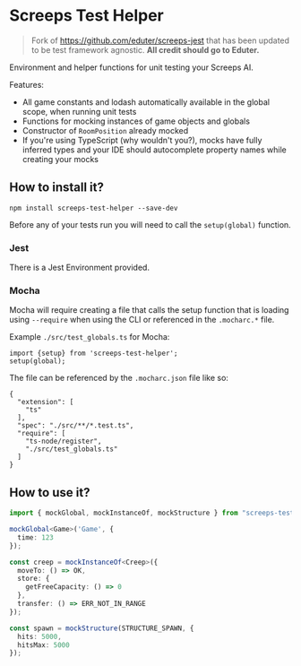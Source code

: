 # Screeps Test Helper

> Fork of https://github.com/eduter/screeps-jest that has been updated to be test framework agnostic. **All credit should go to Eduter.**

Environment and helper functions for unit testing your Screeps AI.

Features:

* All game constants and lodash automatically available in the global scope, when running unit tests
* Functions for mocking instances of game objects and globals
* Constructor of `RoomPosition` already mocked
* If you're using TypeScript (why wouldn't you?), mocks have fully inferred types and your IDE should autocomplete property names while creating your mocks

## How to install it?

```
npm install screeps-test-helper --save-dev
```

Before any of your tests run you will need to call the `setup(global)` function.

### Jest

There is a Jest Environment provided.


### Mocha

Mocha will require creating a file that calls the setup function that is loading using `--require` when using the CLI or referenced in the `.mocharc.*` file.

Example `./src/test_globals.ts` for Mocha:
```
import {setup} from 'screeps-test-helper';
setup(global);
```

The file can be referenced by the `.mocharc.json` file like so:
```
{
  "extension": [
    "ts"
  ],
  "spec": "./src/**/*.test.ts",
  "require": [
    "ts-node/register",
    "./src/test_globals.ts"
  ]
}
```

## How to use it?
```typescript
import { mockGlobal, mockInstanceOf, mockStructure } from "screeps-test-helper";

mockGlobal<Game>('Game', {
  time: 123
});

const creep = mockInstanceOf<Creep>({
  moveTo: () => OK,
  store: {
    getFreeCapacity: () => 0
  },
  transfer: () => ERR_NOT_IN_RANGE
});

const spawn = mockStructure(STRUCTURE_SPAWN, {
  hits: 5000,
  hitsMax: 5000
});
```